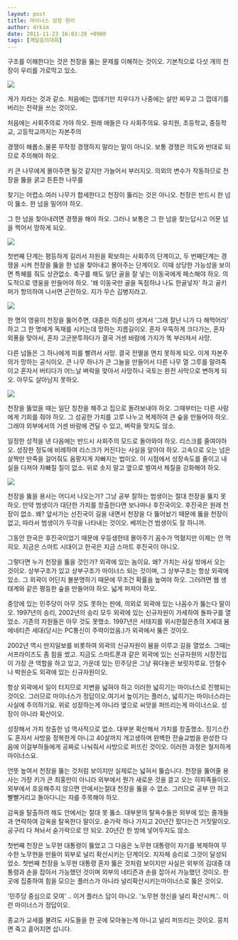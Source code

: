 ```yaml
---
layout: post
title: 마이너스 성장 원리
author: drkim
date: 2011-11-23 16:03:28 +0900
tags: [깨달음의대화]
---
```

구조를 이해한다는 것은 천장을 뚫는 문제를 이해하는 것이오. 기본적으로 다섯 개의 천장이 우리를 가로막고 있소. 





 ![](/files/attach/images/198/810/211/z1.JPG)





게가 자라는 것과 같소. 처음에는 껍데기만 치우다가 나중에는 살만 찌우고 그 껍데기를 버리는 전략을 쓰는 것이오. 



처음에는 사회주의로 가야 하오. 원래 애들은 다 사회주의요. 유치원, 초등학교, 중등학교, 고등학교까지는 자본주의

경쟁이 해롭소.물론 무작정 경쟁하지 말라는 말이 아니오. 보통 경쟁은 의도와 반대로 되므로 주의해야 하오. 



키 큰 나무에게 몰아주면 될것 같지만 가늘어서 부러지오. 의외의 변수가 작동하므로 천장을 뚫을 굵고 튼튼한 나무를 

찾기는 어렵소.여러 나무가 합세한다고 천장이 뚫리는 것은 아니오. 천장은 반드시 한 넘이 뚫소. 한 넘을 밀어야 하오.



그 한 넘을 찾아내려면 경쟁을 해야 하오. 그러나 보통은 그 한 넘을 찾는답시고 어문 넘을 찍어서 망하게 되오. 







 ![](/files/attach/images/198/810/211/z2.JPG)





첫번째 단계는 평등하게 길러서 자원을 확보하는 사회주의 단계이고, 두 번째단계는 경쟁을 시켜 천장을 뚫을 한 넘을 찾아내고 몰아주는 단계이오. 이때 상당한 가능성을 보이면 특혜를 줘도 상관없소. 축구를 해도 일단 골을 잘 넣는 이동국에게 패스해야 하오. 의도적으로 영웅을 만들어야 하오. '왜 이동국만 골을 독점하냐 나도 한골넣자' 하고 골키퍼가 항의하여 나서면 곤란하오. 지가 무슨 김병지라고. 









 ![](/files/attach/images/198/810/211/z3.JPG)







한 명의 영웅이 천장을 뚫어주면, 대중은 의존심이 생겨서 '그래 잘난 니가 다 해먹어라' 하고 그 한 명에게 독재를 시키는데 망하는 지름길이오. 혼자 우뚝하게 크다가는, 혼자 외풍을 맞아서, 혼자 고군분투하다가 결국 거센 바람에 가지가 똑 부러져서 사망. 



다른 넘들은 그 하나에게 피를 빨려서 사망. 결국 전멸을 면치 못하게 되오. 이게 자본주의가 망하는 공식이오. 큰 나무 하나가 큰 그늘을 만들어서 다른 나무 열 그루를 말려죽이고 혼자서 버티다가 어느날 벼락을 맞아서 사망하니 국토는 완전 사막으로 변하게 되오. 아무도 살아남지 못하오. 







![](/files/attach/images/198/810/211/z4.JPG)





천장을 뚫었을 때는 일단 칭찬을 해주고 집으로 돌려보내야 하오. 그때부터는 다른 사람에게 기회를 줘야 하오. 그 성공한 가치를 고루 나누고 복제하여 큰 숲을 만들어야 하오. 그래야 외부에서의 거센 바람에 견딜 수 있고, 벼락을 맞지도 않소.



일정한 성적을 낸 다음에는 반드시 사회주의 모드로 돌아와야 하오. 리스크를 줄여야하오. 성장한 정도에 비례하여 리스크가 커진다는 사실을 알아야 하오. 고속으로 오는 넘은 살짝만 딴죽을 걸어줘도 옴팡지게 자빠지는 법이오. 이 시점에서 성장속도를 줄이고 내실을 다져야 자빠질 질이 없소. 위로 솟지 말고 옆으로 벌여서 체질을 강화해야 하오.









 ![](/files/attach/images/198/810/211/z5.JPG)



천장을 뚫을 용사는 어디서 나오는가? 그냥 공부 잘하는 범생이는 절대 천장을 뚫지 못하오. 만약 범생이가 대단한 가치를 창출한다면 보나마나 후진국이오. 후진국은 원래 천장이 없소. 왜? 앞서가는 선진국이 길을 내면서 천장을 다 뚫어놨기 때문에 뚫을 천장이 없고, 따라서 범생이가 두각을 나타내는 것이오. 베끼는건 범생이도 잘 하니까.



그동안 한국은 후진국이었기 때문에 우등생한테 몰아주기 꼼수가 먹혔지만 이제는 안 먹히오. 지금은 스마트 시대이고 한국은 지금 스마트 후진국이 아니오. 



그렇다면 누가 천장을 뚫을 것인가? 외곽에 있는 놈이요. 왜? 가치는 사실 밖에서 오는 것이오. 상부구조가 있고 상부구조가 마이너스 되는 것이며, 그 상부구조는 항상 외곽에 있소. 그 외곽이 어딘지 불분명하기 때문에 무조건 확률을 높여야 하오. 그러려면 웹 생태계와 같은 평등한 숲을 만들어야 하오. 넓게 퍼져야 하오.



중앙에 있는 민주당이 아무 것도 못하는 판에, 의외로 외곽에 있는 나꼼수가 뚫는다 말이오. 1997년의 승리, 2002년의 승리 모두 외곽에 있는 신규자원이 가세하여 돌파구를 열었소. 기존의 자원들은 아무 것도 못했소. 1997년은 서태지를 위시한젊은층의 X세대 붐에네티즌 세대(당시는 PC통신이 주력이었음.)가 외곽에서 뚫은 것이오. 



2002년 역시 딴지일보를 비롯하여 외곽의 신규자원이 붐을 이루고 길을 열었소. 그때는 서프라이즈도 좀 힘을 썼고. 지금도 스마트폰과 같은 외곽에 있는 신규자원의 시장진입이 가장 큰 역할을 하고 있고, 가운데 있는 민주당은 그냥 꿔다놓은 보릿자루요. 안철수나 박원순도 외곽에 있는 신규자원이오. 



항상 외곽에서 일이 터지므로 저변을 넓혀야 하고 이러한 넓히기는 마이너스로 진행되는 것이오. 그러므로 마이너스가 정답이오.여기서 높이기는 플러스, 넓히기는 마이너스라는 사실에 주의하기요. 위로 성장하는게 아니라 옆으로 씨앗을 퍼뜨리는게 마이너스요. 성장이 아니라 확산이오. 



성장해서 가치 창출한 넘 역사적으로 없소. 대부분 확산해서 가치를 창출했소. 징기스칸도 혼자서 사방을 정복한게 아니고 40살까지 개고생하며 완벽한 전술교범을 완성한 다음에 이걸부하들에게 공짜로 나눠줘서 사방으로 퍼뜨린 것이오. 이러한 과정은 철저하게 마이너스요. 



언뜻 높여서 천장을 뚫는 것처럼 보이지만 실제로는 넓혀서 뚫습니다. 천장을 뚫어줄 용사는 가장 키가 큰 최홍만이 아니라 외부에서 뭔가 새로운 것을 끌고 오는 히피족들이오. 외부에서 호응해주지 않으면 안에서는절대 천장을 뚫을 수 없소. 그러므로 공부 안 하고 빨빨거리고 돌아다니는 자를 주목해야 하오.



감옥을 탈출하려 해도 안에서는 절대 못 뚫소. 대부분의 탈옥수들은 외부에 있는 졸개들과 연락하여 감옥을 탈옥한다 말이오. 숟가락 하나 가지고 20년간 팠다는건 거짓말이오. 공구리 다 쳐놔서 숟가락으로 안 되오. 20년간 한 방에 넣어두지도 않소.



첫번째 천장은 노무현 대통령이 뚫었고 그 다음은 노무현 대통령이 자기를 복제하여 무수한 노무현을 만들어 외부로 널리 확산시키는 단계이오. 지자체 승리로 그것이 달성되었소. 첫번째 천장을 노무현 대통령 혼자 뚫은 것처럼 보이지만 사실은 외부의 김대중 대통령과 손을 잡아서 가능했던 것이며 외부의 네티즌과 손을 잡아서 가능했던 것이오. 한 곳에 집중하여 힘을 모으는 플러스가 아니라 널리확산시키는마이너스로 뚫은 것이오.



'민주당 중심으로 모여' .. 이거 플러스 답이 아니오. '노무현 정신을 널리 확산시켜.'.. 이런 마이너스가 정답이오.



종교가 교세를 불려도 사도들을 한 곳에 모아놓는게 아니고 널리 퍼뜨리는 것이오. 뭉치면 죽고 흩어지면 삽니다.
